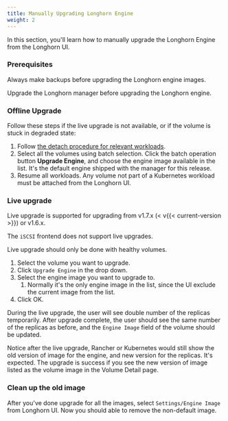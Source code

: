 ```yaml
---
title: Manually Upgrading Longhorn Engine
weight: 2
---
```


In this section, you'll learn how to manually upgrade the Longhorn Engine from the Longhorn UI.

### Prerequisites

Always make backups before upgrading the Longhorn engine images.

Upgrade the Longhorn manager before upgrading the Longhorn engine.

### Offline Upgrade

Follow these steps if the live upgrade is not available, or if the volume is stuck in degraded state:

1. Follow [the detach procedure for relevant workloads](../../../nodes-and-volumes/volumes/detaching-volumes).
2. Select all the volumes using batch selection. Click the batch operation button **Upgrade Engine**, and choose the engine image available in the list. It's the default engine shipped with the manager for this release.
3. Resume all workloads. Any volume not part of a Kubernetes workload must be attached from the Longhorn UI.

### Live upgrade

Live upgrade is supported for upgrading from v1.7.x (< v{{< current-version >}}) or v1.6.x.

The `iSCSI` frontend does not support live upgrades.

Live upgrade should only be done with healthy volumes.

1. Select the volume you want to upgrade.
2. Click `Upgrade Engine` in the drop down.
3. Select the engine image you want to upgrade to.
    1. Normally it's the only engine image in the list, since the UI exclude the current image from the list.
4. Click OK.

During the live upgrade, the user will see double number of the replicas temporarily. After upgrade complete, the user should see the same number of the replicas as before, and the `Engine Image` field of the volume should be updated.

Notice after the live upgrade, Rancher or Kubernetes would still show the old version of image for the engine, and new version for the replicas. It's expected. The upgrade is success if you see the new version of image listed as the volume image in the Volume Detail page.

### Clean up the old image

After you've done upgrade for all the images, select `Settings/Engine Image` from Longhorn UI. Now you should able to remove the non-default image.
